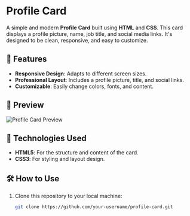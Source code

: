 # Profile Card

A simple and modern **Profile Card** built using **HTML** and **CSS**. This card displays a profile picture, name, job title, and social media links. It's designed to be clean, responsive, and easy to customize.

## 🎨 Features

- **Responsive Design**: Adapts to different screen sizes.
- **Professional Layout**: Includes a profile picture, title, and social links.
- **Customizable**: Easily change colors, fonts, and content.

## 📸 Preview

![Profile Card Preview](assets/screenshot.png.jpg)

## 🚀 Technologies Used

- **HTML5**: For the structure and content of the card.
- **CSS3**: For styling and layout design.

## 🛠️ How to Use

1. Clone this repository to your local machine:
   ```bash
   git clone https://github.com/your-username/profile-card.git
